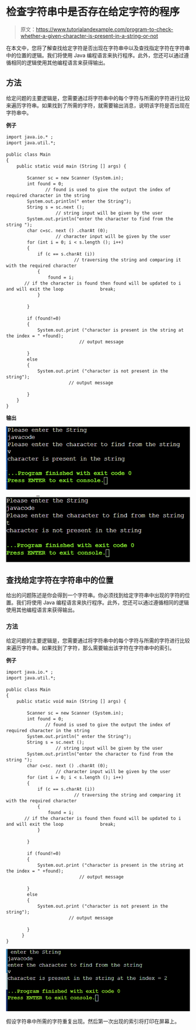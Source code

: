 # 检查字符串中是否存在给定字符的程序

> 原文：<https://www.tutorialandexample.com/program-to-check-whether-a-given-character-is-present-in-a-string-or-not>

在本文中，您将了解查找给定字符是否出现在字符串中以及查找指定字符在字符串中的位置的逻辑。我们将使用 Java 编程语言来执行程序。此外，您还可以通过遵循相同的逻辑使用其他编程语言来获得输出。

## 方法

给定问题的主要逻辑是，您需要通过将字符串中的每个字符与所需的字符进行比较来遍历字符串。如果找到了所需的字符，就需要输出消息，说明该字符是否出现在字符串中。

**例子**

```
import java.io.* ;
import java.util.*;

public class Main
{
	public static void main (String [] args) {

		Scanner sc = new Scanner (System.in);
		int found = 0; 
               // found is used to give the output the index of required character in the string
		System.out.println(" enter the String");
		String s = sc.next ();
                   // string input will be given by the user
		System.out.println("enter the character to find from the string ");
		char c=sc. next () .charAt (0);
                   // character input will be given by the user
		for (int i = 0; i < s.length (); i++)
		{ 
		    if (c == s.charAt (i))
                          // traversing the string and comparing it with the required character
		    {
		        found = i; 
       // if the character is found then found will be updated to i and will exit the loop		        break;
		    }

		}

		if (found!=0)
		{
		    System.out.print ("character is present in the string at the index = " +found); 
                            // output message

		}
		else
		{
		    System.out.print ("character is not present in the string");
                        // output message

		}
	}
} 
```

**输出**

![Program To Check Whether A Given Character Is Present In A String Or Not](img/06f459ae69ae03b3e983dfc1c96d7d51.png)

![Program To Check Whether A Given Character Is Present In A String Or Not](img/e168f32d1429068c3e82f47966d7af07.png)

## 查找给定字符在字符串中的位置

给出的问题陈述是你会得到一个字符串。你必须找到给定字符串中出现的字符的位置。我们将使用 Java 编程语言来执行程序。此外，您还可以通过遵循相同的逻辑使用其他编程语言来获得输出。

### 方法

给定问题的主要逻辑是，您需要通过将字符串中的每个字符与所需的字符进行比较来遍历字符串。如果找到了字符，那么需要输出该字符在字符串中的索引。

**例子**

```
import java.io.* ;
import java.util.*;

public class Main
{
	public static void main (String [] args) {

		Scanner sc = new Scanner (System.in);
		int found = 0; 
               // found is used to give the output the index of required character in the string
		System.out.println(" enter the String");
		String s = sc.next ();
                   // string input will be given by the user
		System.out.println("enter the character to find from the string ");
		char c=sc. next () .charAt (0);
                   // character input will be given by the user
		for (int i = 0; i < s.length (); i++)
		{ 
		    if (c == s.charAt (i))
                          // traversing the string and comparing it with the required character
		    {
		        found = i; 
       // if the character is found then found will be updated to i and will exit the loop		        break;
		    }

		}

		if (found!=0)
		{
		    System.out.print ("character is present in the string at the index = " +found); 
                            // output message

		}
		else
		{
		    System.out.print ("character is not present in the string");
                        // output message

		}
      }
}
```

![Program To Check Whether A Given Character Is Present In A String Or Not](img/ad0b2249808ec451716c64fc2cc879c1.png)

假设字符串中所需的字符重复出现。然后第一次出现的索引将打印在屏幕上。